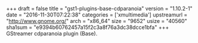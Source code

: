 +++
draft = false
title = "gst1-plugins-base-cdparanoia"
version = "1.10.2-1"
date = "2016-11-30T07:22:38"
categories = ['xmultimedia']
upstreamurl = "http://www.gnome.org/"
arch = "x86_64"
size = "9652"
usize = "40560"
sha1sum = "e9394b60762457a15f2c3a8f76a3dc38dcce1bfa"
+++
GStreamer cdparanoia plugin (Base).